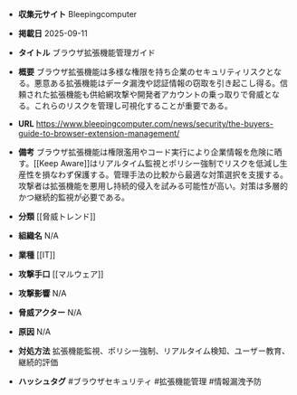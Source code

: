 - **収集元サイト**
Bleepingcomputer

- **掲載日**
2025-09-11

- **タイトル**
ブラウザ拡張機能管理ガイド

- **概要**
ブラウザ拡張機能は多様な権限を持ち企業のセキュリティリスクとなる。悪意ある拡張機能はデータ漏洩や認証情報の窃取を引き起こし得る。信頼された拡張機能も供給網攻撃や開発者アカウントの乗っ取りで脅威となる。これらのリスクを管理し可視化することが重要である。

- **URL**
https://www.bleepingcomputer.com/news/security/the-buyers-guide-to-browser-extension-management/

- **備考**
ブラウザ拡張機能は権限濫用やコード実行により企業情報を危険に晒す。[[Keep Aware]]はリアルタイム監視とポリシー強制でリスクを低減し生産性を損なわず保護する。管理手法の比較から最適な対策選択を支援する。攻撃者は拡張機能を悪用し持続的侵入を試みる可能性が高い。対策は多層的かつ継続的監視が必要である。

- **分類**
[[脅威トレンド]]

- **組織名**
N/A

- **業種**
[[IT]]

- **攻撃手口**
[[マルウェア]]

- **攻撃影響**
N/A

- **脅威アクター**
N/A

- **原因**
N/A

- **対処方法**
拡張機能監視、ポリシー強制、リアルタイム検知、ユーザー教育、継続的評価

- **ハッシュタグ**
#ブラウザセキュリティ #拡張機能管理 #情報漏洩予防
